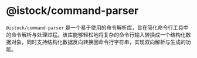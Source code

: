 # @istock/command-parser

`@istock/command-parser` 是一个易于使用的命令解析库，旨在简化命令行工具中的命令解析与处理过程。该库能够轻松地将复杂的命令行输入转换成一个结构化数据对象，同时支持结构化数据反向转换回命令行字符串，实现双向解析与生成的功能。
